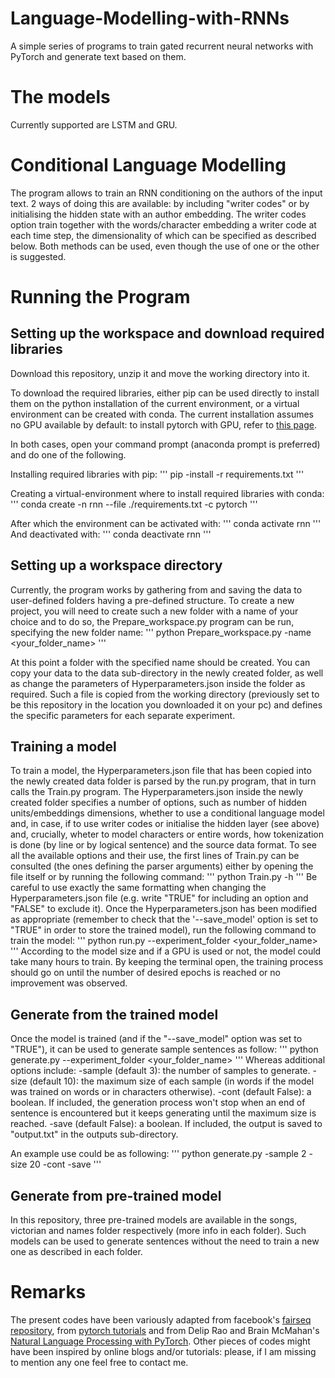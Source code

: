 # Language-Modelling-with-RNNs
A simple series of programs to train gated recurrent neural networks with PyTorch and generate text based on them.

# The models
Currently supported are LSTM and GRU.

# Conditional Language Modelling
The program allows to train an RNN conditioning on the authors of the input text. 2 ways of doing this are available: by including "writer codes" or by initialising the hidden state with an author embedding. The writer codes option train together with the words/character embedding a writer code at each time step, the dimensionality of which can be specified as described below. Both methods can be used, even though the use of one or the other is suggested.

# Running the Program
## Setting up the workspace and download required libraries

Download this repository, unzip it and move the working directory into it.

To download the required libraries, either pip can be used directly to install them on the python installation of the current environment, or a virtual environment can be created with conda. The current installation assumes no GPU available by default: to install pytorch with GPU, refer to [this page](https://pytorch.org/get-started/locally/).

In both cases, open your command prompt (anaconda prompt is preferred) and do one of the following.

Installing required libraries with pip:
'''
pip -install -r requirements.txt
'''

Creating a virtual-environment where to install required libraries with conda:
'''
conda create -n rnn --file ./requirements.txt -c pytorch
'''

After which the environment can be activated with:
'''
conda activate rnn
'''
And deactivated with:
'''
conda deactivate rnn
'''

## Setting up a workspace directory

Currently, the program works by gathering from and saving the data to user-defined folders having a pre-defined structure.
To create a new project, you will need to create such a new folder with a name of your choice and to do so, the Prepare_workspace.py program can be run, specifying the new folder name:
'''
python Prepare_workspace.py -name <your_folder_name>
'''

At this point a folder with the specified name should be created. You can copy your data to the data sub-directory in the newly created folder, as well as change the parameters of Hyperparameters.json inside the folder as required. Such a file is copied from the working directory (previously set to be this repository in the location you downloaded it on your pc) and defines the specific parameters for each separate experiment.

## Training a model

To train a model, the Hyperparameters.json file that has been copied into the newly created data folder is parsed by the run.py program, that in turn calls the Train.py program. The Hyperparameters.json inside the newly created folder specifies a number of options, such as number of hidden units/embeddings dimensions, whether to use a conditional language model and, in case, if to use writer codes or initialise the hidden layer (see above) and, crucially, wheter to model characters or entire words, how tokenization is done (by line or by logical sentence) and the source data format. To see all the available options and their use, the first lines of Train.py can be consulted (the ones defining the parser arguments) either by opening the file itself or by running the following command:
'''
python Train.py -h
'''
Be careful to use exactly the same formatting when changing the Hyperparameters.json file (e.g. write "TRUE" for including an option and "FALSE" to exclude it).
Once the Hyperparameters.json has been modified as appropriate (remember to check that the '--save_model' option is set to "TRUE" in order to store the trained model), run the following command to train the model:
'''
python run.py --experiment_folder <your_folder_name>
'''
According to the model size and if a GPU is used or not, the model could take many hours to train. By keeping the terminal open, the training process should go on until the number of desired epochs is reached or no improvement was observed.

## Generate from the trained model

Once the model is trained (and if the "--save_model" option was set to "TRUE"), it can be used to generate sample sentences as follow:
'''
python generate.py --experiment_folder <your_folder_name>
'''
Whereas additional options include:
-sample (default 3): the number of samples to generate.
-size (default 10): the maximum size of each sample (in words if the model was trained on words or in characters otherwise).
-cont (default False): a boolean. If included, the generation process won't stop when an end of sentence is encountered but it keeps generating until the maximum size is reached.
-save (default False): a boolean. If included, the output is saved to "output.txt" in the outputs sub-directory.

An example use could be as following:
'''
python generate.py -sample 2 -size 20 -cont -save
'''

## Generate from pre-trained model

In this repository, three pre-trained models are available in the songs, victorian and names folder respectively (more info in each folder). Such models can be used to generate sentences without the need to train a new one as described in each folder.

# Remarks

The present codes have been variously adapted from facebook's [fairseq repository](https://github.com/pytorch/fairseq), from [pytorch tutorials](https://pytorch.org/tutorials/) and from Delip Rao and Brain McMahan's [Natural Language Processing with PyTorch](https://github.com/joosthub/PyTorchNLPBook). Other pieces of codes might have been inspired by online blogs and/or tutorials: please, if I am missing to mention any one feel free to contact me.



